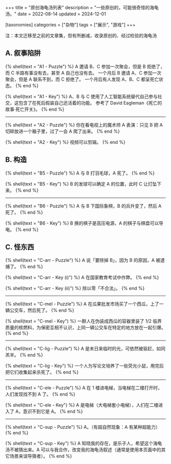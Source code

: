 +++
title = "原创海龟汤列表"
description = "一些原创的，可能很奇怪的海龟汤。"
date = 2022-08-14
updated = 2024-12-01

[taxonomies]
categories = ["杂物"]
tags = ["展示", "游戏"]
+++

<style>
	details {
    	padding: 1.25em 1.5em;
	}

	summary {
    	color: goldenrod;
    	padding: 1em;
		cursor: pointer;
	}
</style>

注：本文迁移至之前的文章集，但有所删减，收录原创的、经过检验的海龟汤

## A. 叙事陷阱

{% shell(text = "A1 - Puzzle") %}
A 邀请 B、C 参加一次聚会，但是 B 拒绝了，而 C 半路有事没有去，甚至 A 自己也没有去。
一个月后 B 邀请 A、C 参加一次聚会，但是 A 联系不到，而 C 拒绝了。
一个月后有人发现 A、B、C 都呈死亡状态。
{% end %}

{% shell(text = "A1 - Key") %}
A、B 与 C 使用了人工智能系统替代自己参与社交，这包含了在死后假装自己还活着的功能。
参考了 David Eagleman《死亡的故事·死亡开关》。
{% end %}

---

{% shell(text = "A2 - Puzzle") %}
你在看电视上的魔术师 A 表演：只见 B 把 A 切碎放进一个箱子里，过了一会 A 爬了出来。
{% end %}

{% shell(text = "A2 - Key") %}
视频可以剪辑。
{% end %}

## B. 构造

{% shell(text = "B5 - Puzzle") %}
A 与 B 打羽毛球，A 死了。
{% end %}

{% shell(text = "B5 - Key") %}
B 的发球可以确定 A 的位置，此时 C 让灯坠下来。
{% end %}

---

{% shell(text = "B6 - Puzzle") %}
A 与 B 下国际象棋，B 的兵升变了，然后 A 死了。
{% end %}

{% shell(text = "B6 - Key") %}
B 换的棋子是高压电源，A 的棋子与棋盘可以导电。
{% end %}

## C. 怪东西

{% shell(text = "C-arr - Puzzle") %}
A 说「要除掉 B」，因为 B 的原因，A 被逮捕了。
{% end %}

{% shell(text = "C-arr - Key (i)") %}
A 在国家教育考试中作弊。
{% end %}

{% shell(text = "C-arr - Key (ii)") %}
除以零「不合法」。
{% end %}

---

{% shell(text = "C-mel - Puzzle") %}
A 在瓜果批发市场买了一个西瓜，上了一辆公交车，然后死了。
{% end %}

{% shell(text = "C-mel - Key") %}
一群人在伪装成西瓜的容器里装了 1/2 临界质量的核燃料，为保密互相不认识，上同一辆公交车在特定的地方放在一起引爆。
{% end %}

---

{% shell(text = "C-lig - Puzzle") %}
A 是末日来临时的光，可依然被驱赶，如同羔羊。
{% end %}

{% shell(text = "C-lig - Key") %}
一个人为写论文培养了一些荧光小鼠，用完后把它们收集起来杀死了。
{% end %}

---

{% shell(text = "C-ele - Puzzle") %}
A 在 1 楼进电梯，当电梯在二楼打开时，人们发现找不到 A 了。
{% end %}

{% shell(text = "C-ele - Key") %}
A 是电梯（大电梯套小电梯），人们在二楼进入了 A，意识不到它是 A。
{% end %}

---

{% shell(text = "C-sup - Puzzle") %}
A。（有超自然现象：A 有某种超能力）
{% end %}

{% shell(text = "C-sup - Key") %}
A 知晓我的存在，是乐子人，希望这个海龟汤不被猜出来。A 可以与我合作，改变我的海龟汤叙述（通常是使用本页面中的其它场景来误导猜者）。
{% end %}
